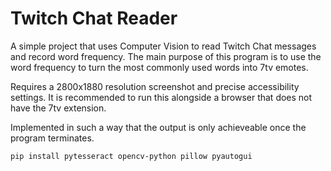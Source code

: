 # Twitch Chat Reader

A simple project that uses Computer Vision to read Twitch Chat messages and record word frequency. The main purpose of this program is to use the word frequency to turn the most commonly used words into 7tv emotes.

Requires a 2800x1880 resolution screenshot and precise accessibility settings. It is recommended to run this alongside a browser that does not have the 7tv extension.

Implemented in such a way that the output is only achieveable once the program terminates.
```
pip install pytesseract opencv-python pillow pyautogui
```
